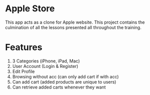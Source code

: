 # Apple Store 
This app acts as a clone for Apple website. This project contains the culmination of all the lessons presented all throughout the training.

# Features
1. 3 Categories (iPhone, iPad, Mac) 
2. User Account (Login & Register)
3. Edit Profile
4. Browsing without acc (can only add cart if with acc)
5. Can add cart (added products are unique to users)
6. Can retrieve added carts whenever they want
